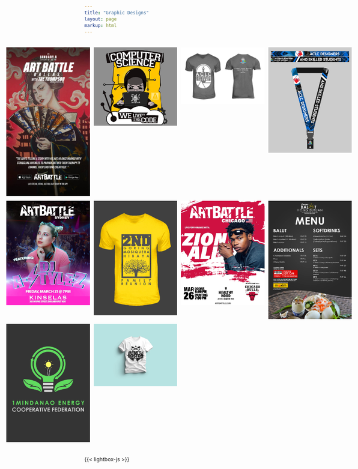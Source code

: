 ```yaml
---
title: "Graphic Designs"
layout: page
markup: html
---
```


<!-- Full-width wrapper to break out of theme container -->
<div style="width: 100vw; margin-left: calc(-50vw + 50%);">

  <div class="gallery" style="display: grid; grid-template-columns: repeat(auto-fit, minmax(200px, 1fr)); gap: 10px; padding: 20px;">
    <a href="gallery/image1.jpg" data-lightbox="artbattle" data-title="Art Battle Movie Poster">
      <img src="gallery/image1.jpg" style="width: 100%; height: auto;">
    </a>
    <a href="gallery/image2.jpg" data-lightbox="artbattle" data-title="Computer Science Graphic Tee">
      <img src="gallery/image2.jpg" style="width: 100%; height: auto;">
    </a>
    <a href="gallery/image3.jpg" data-lightbox="artbattle" data-title="ADSS T-Shirt Design">
      <img src="gallery/image3.jpg" style="width: 100%; height: auto;">
    </a>
    <a href="gallery/image4.jpg" data-lightbox="artbattle" data-title="ADSS ID LACE Design v1">
      <img src="gallery/image4.jpg" style="width: 100%; height: auto;">
    </a>
    <a href="gallery/image5.jpg" data-lightbox="artbattle" data-title="Art Battle DJ Poster - AStyleZ">
      <img src="gallery/image5.jpg" style="width: 100%; height: auto;">
    </a>
    <a href="gallery/image6.jpg" data-lightbox="artbattle" data-title="Reunion T-Shirt Design - Tambis 2nd">
      <img src="gallery/image6.jpg" style="width: 100%; height: auto;">
    </a>
    <a href="gallery/image7.jpg" data-lightbox="artbattle" data-title="Art Battle DJ Poster - Zion Ali">
      <img src="gallery/image7.jpg" style="width: 100%; height: auto;">
    </a>
    <a href="gallery/image8.jpg" data-lightbox="artbattle" data-title="Balut Hong Butuan - Menu Layout">
      <img src="gallery/image8.jpg" style="width: 100%; height: auto;">
    </a>
    <a href="gallery/image9.jpg" data-lightbox="artbattle" data-title="1Mindanao Logo Entry">
      <img src="gallery/image9.jpg" style="width: 100%; height: auto;">
    </a>
    <a href="gallery/image10.jpg" data-lightbox="artbattle" data-title="Art Battle Boston T-Shirt Design">
      <img src="gallery/image10.jpg" style="width: 100%; height: auto;">
    </a>
  </div>

</div>

{{< lightbox-js >}}
